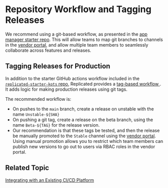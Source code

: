 # Repository Workflow and Tagging Releases

We recommend using a git-based workflow, as presented in the [app manager starter repo](https://github.com/replicatedhq/replicated-starter-kots).
This will allow teams to map git branches to channels in the [vendor portal](https://vendor.replicated.com), and allow multiple team members to seamlessly collaborate across features and releases.

## Tagging Releases for Production

In addition to the starter GitHub actions workflow included in the [`replicated-starter-kots` repo](https://github.com/replicatedhq/replicated-starter-kots), Replicated provides a [tag-based workflow
](https://github.com/replicatedhq/replicated-starter-kots/tree/main/.github/workflows/main.yml).
It adds logic for making production releases using git tags.

The recommended workflow is:

* On pushes to the `main` branch, create a release on unstable with the name `Unstable-${SHA}`
* On pushing a git tag, create a release on the beta branch, using the name `Beta-${TAG}` for the release version.
* Our recommendation is that these tags be tested, and then the release be manually promoted to the `Stable` channel using the  [vendor portal](https://vendor.replicated.com). Using manual promotion allows you to restrict which team members can publish new versions to go out to users via RBAC roles in the vendor portal.

## Related Topic

[Integrating with an Existing CI/CD Platform](tutorial-ci-cd-integration)
